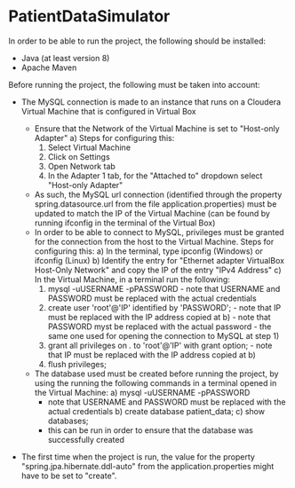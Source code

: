 # PatientDataSimulator

In order to be able to run the project, the following should be installed:
- Java (at least version 8)
- Apache Maven

Before running the project, the following must be taken into account:
- The MySQL connection is made to an instance that runs on a Cloudera Virtual Machine that is configured in Virtual Box
  - Ensure that the Network of the Virtual Machine is set to "Host-only Adapter"
    a) Steps for configuring this:
      1) Select Virtual Machine
      2) Click on Settings
      3) Open Network tab
      4) In the Adapter 1 tab, for the "Attached to" dropdown select "Host-only Adapter"
  - As such, the MySQL url connection (identified through the property spring.datasource.url from the file application.properties) must be updated to match the IP of the Virtual Machine (can be found by running ifconfig in the terminal of the Virtual Box)
  - In order to be able to connect to MySQL, privileges must be granted for the connection from the host to the Virtual Machine. Steps for configuring this:
    a) In the terminal, type ipconfig (Windows) or ifconfig (Linux)
    b) Identify the entry for "Ethernet adapter VirtualBox Host-Only Network" and copy the IP of the entry "IPv4 Address"
    c) In the Virtual Machine, in a terminal run the following:
      1) mysql -uUSERNAME -pPASSWORD
        - note that USERNAME and PASSWORD must be replaced with the actual credentials
      2) create user 'root'@'IP' identified by 'PASSWORD';
        - note that IP must be replaced with the IP address copied at b)
        - note that PASSWORD myst be replaced with the actual password - the same one used for opening the connection to MySQL at step 1)
      3) grant all privileges on *.* to 'root'@'IP' with grant option;
        - note that IP must be replaced with the IP address copied at b)
      4) flush privileges;
  - The database used must be created before running the project, by using the running the following commands in a terminal opened in the Virtual Machine:
    a) mysql -uUSERNAME -pPASSWORD
      - note that USERNAME and PASSWORD must be replaced with the actual credentials
    b) create database patient_data;
    c) show databases;
      - this can be run in order to ensure that the database was successfully created

- The first time when the project is run, the value for the property "spring.jpa.hibernate.ddl-auto" from the application.properties might have to be set to "create".
